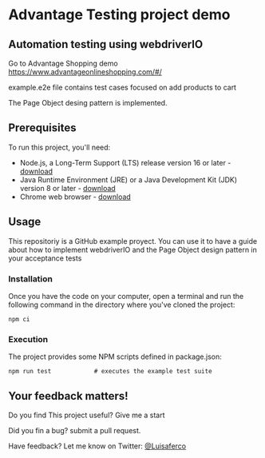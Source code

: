 # Advantage Testing project demo

## Automation testing using webdriverIO

Go to Advantage Shopping demo https://www.advantageonlineshopping.com/#/

example.e2e file contains test cases focused on add products to cart

The Page Object desing pattern is implemented.

## Prerequisites

To run this project, you'll need:
- Node.js, a Long-Term Support (LTS) release version 16 or later - [download](https://nodejs.org/en/)
- Java Runtime Environment (JRE) or a Java Development Kit (JDK) version 8 or later - [download](https://adoptopenjdk.net/)
- Chrome web browser - [download](https://www.google.co.uk/chrome/)

## Usage

This repositoriy is a GitHub example proyect. You can use it to have a guide about how to implement webdriverIO and the Page Object design pattern in your acceptance tests

### Installation

Once you have the code on your computer, open a terminal and run the following command in the directory where you've cloned the project:
```
npm ci
```

### Execution

The project provides some NPM scripts defined in package.json:
```
npm run test            # executes the example test suite
```

## Your feedback matters!

Do you find This project useful? Give me a start

Did you fin a bug? submit a pull request.

Have feedback? Let me know on Twitter: [@Luisaferco](https://twitter.com/LuisaFer0826) 

